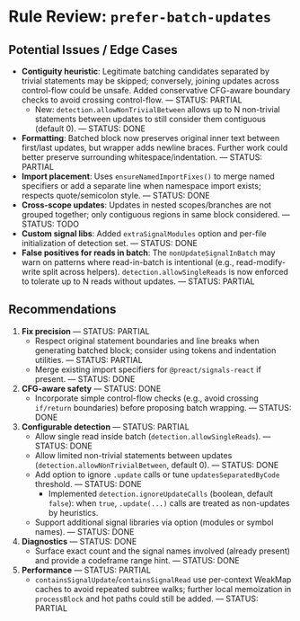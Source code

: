 # Rule Review: `prefer-batch-updates`

## Potential Issues / Edge Cases

- __Contiguity heuristic__: Legitimate batching candidates separated by trivial statements may be skipped; conversely, joining updates across control-flow could be unsafe. Added conservative CFG-aware boundary checks to avoid crossing control-flow. — STATUS: PARTIAL
  - New: `detection.allowNonTrivialBetween` allows up to N non-trivial statements between updates to still consider them contiguous (default 0). — STATUS: DONE
- __Formatting__: Batched block now preserves original inner text between first/last updates, but wrapper adds newline braces. Further work could better preserve surrounding whitespace/indentation. — STATUS: PARTIAL
- __Import placement__: Uses `ensureNamedImportFixes()` to merge named specifiers or add a separate line when namespace import exists; respects quote/semicolon style. — STATUS: DONE
- __Cross-scope updates__: Updates in nested scopes/branches are not grouped together; only contiguous regions in same block considered. — STATUS: TODO
- __Custom signal libs__: Added `extraSignalModules` option and per-file initialization of detection set. — STATUS: DONE
- __False positives for reads in batch__: The `nonUpdateSignalInBatch` may warn on patterns where read-in-batch is intentional (e.g., read-modify-write split across helpers). `detection.allowSingleReads` is now enforced to tolerate up to N reads without updates. — STATUS: PARTIAL

## Recommendations

1. __Fix precision__ — STATUS: PARTIAL
   - Respect original statement boundaries and line breaks when generating batched block; consider using tokens and indentation utilities. — STATUS: PARTIAL
   - Merge existing import specifiers for `@preact/signals-react` if present. — STATUS: DONE
2. __CFG-aware safety__ — STATUS: DONE
   - Incorporate simple control-flow checks (e.g., avoid crossing `if/return` boundaries) before proposing batch wrapping. — STATUS: DONE
3. __Configurable detection__ — STATUS: PARTIAL
   - Allow single read inside batch (`detection.allowSingleReads`). — STATUS: DONE
   - Allow limited non-trivial statements between updates (`detection.allowNonTrivialBetween`, default 0). — STATUS: DONE
   - Add option to ignore `.update` calls or tune `updatesSeparatedByCode` threshold. — STATUS: DONE
     - Implemented `detection.ignoreUpdateCalls` (boolean, default `false`): when `true`, `.update(...)` calls are treated as non-updates by heuristics.
   - Support additional signal libraries via option (modules or symbol names). — STATUS: DONE
4. __Diagnostics__ — STATUS: DONE
   - Surface exact count and the signal names involved (already present) and provide a codeframe range hint. — STATUS: DONE
5. __Performance__ — STATUS: PARTIAL
   - `containsSignalUpdate`/`containsSignalRead` use per-context WeakMap caches to avoid repeated subtree walks; further local memoization in `processBlock` and hot paths could still be added. — STATUS: PARTIAL
